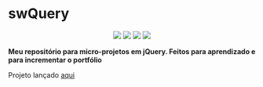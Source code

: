 # swQuery

<div align='center'>
    <img src="https://img.shields.io/badge/HTML5-informational?style=flat&logo=html5&logoColor=fff&color=000">
    <img src="https://img.shields.io/badge/CSS3-informational?style=flat&logo=css3&logoColor=fff&color=000">
    <img src="https://img.shields.io/badge/Javascript-informational?style=flat&logo=javascript&logoColor=fff&color=000">
    <img src="https://img.shields.io/badge/jQuery-informational?style=flat&logo=jquery&logoColor=fff&color=000">
</div>

**Meu repositório para micro-projetos em jQuery. Feitos para aprendizado e para incrementar o portfólio**

Projeto lançado <a href="https://swshadows.github.io/swquery/index.html">aqui</a>
